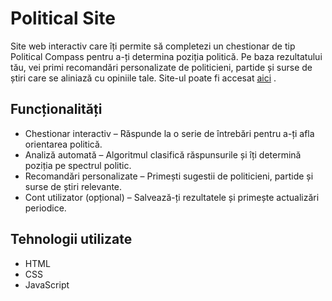 # Political Site 

Site web interactiv care îți permite să completezi un chestionar de tip Political Compass pentru a-ți determina poziția politică. Pe baza rezultatului tău, vei primi recomandări personalizate de politicieni, partide și surse de știri care se aliniază cu opiniile tale.
Site-ul poate fi accesat [aici](Robi2710.github.io) .

## Funcționalități

- Chestionar interactiv – Răspunde la o serie de întrebări pentru a-ți afla orientarea politică.
- Analiză automată – Algoritmul clasifică răspunsurile și îți determină poziția pe spectrul politic.
- Recomandări personalizate – Primești sugestii de politicieni, partide și surse de știri relevante.
- Cont utilizator (opțional) – Salvează-ți rezultatele și primește actualizări periodice.
  
## Tehnologii utilizate
- HTML
- CSS
- JavaScript
